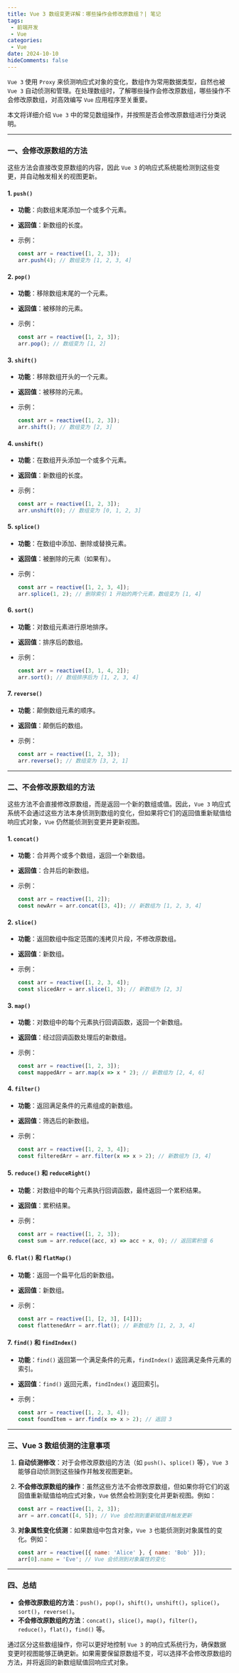 ```yaml
---
title: Vue 3 数组变更详解：哪些操作会修改原数组？| 笔记
tags:
 - 前端开发
 - Vue
categories:
 - Vue
date: 2024-10-10
hideComments: false
---
```

`Vue 3` 使用 `Proxy` 来侦测响应式对象的变化，数组作为常用数据类型，自然也被 `Vue 3` 自动侦测和管理。在处理数组时，了解哪些操作会修改原数组，哪些操作不会修改原数组，对高效编写 `Vue` 应用程序至关重要。

本文将详细介绍 `Vue 3` 中的常见数组操作，并按照是否会修改原数组进行分类说明。

------

### 一、会修改原数组的方法

这些方法会直接改变原数组的内容，因此 `Vue 3` 的响应式系统能检测到这些变更，并自动触发相关的视图更新。

#### 1. `push()`

- **功能**：向数组末尾添加一个或多个元素。

- **返回值**：新数组的长度。

- 示例：

  ```javascript
  const arr = reactive([1, 2, 3]);
  arr.push(4); // 数组变为 [1, 2, 3, 4]
  ```

#### 2. `pop()`

- **功能**：移除数组末尾的一个元素。

- **返回值**：被移除的元素。

- 示例：

  ```javascript
  const arr = reactive([1, 2, 3]);
  arr.pop(); // 数组变为 [1, 2]
  ```

#### 3. `shift()`

- **功能**：移除数组开头的一个元素。

- **返回值**：被移除的元素。

- 示例：

  ```javascript
  const arr = reactive([1, 2, 3]);
  arr.shift(); // 数组变为 [2, 3]
  ```

#### 4. `unshift()`

- **功能**：在数组开头添加一个或多个元素。

- **返回值**：新数组的长度。

- 示例：

  ```javascript
  const arr = reactive([1, 2, 3]);
  arr.unshift(0); // 数组变为 [0, 1, 2, 3]
  ```

#### 5. `splice()`

- **功能**：在数组中添加、删除或替换元素。

- **返回值**：被删除的元素（如果有）。

- 示例：

  ```javascript
  const arr = reactive([1, 2, 3, 4]);
  arr.splice(1, 2); // 删除索引 1 开始的两个元素，数组变为 [1, 4]
  ```

#### 6. `sort()`

- **功能**：对数组元素进行原地排序。

- **返回值**：排序后的数组。

- 示例：

  ```javascript
  const arr = reactive([3, 1, 4, 2]);
  arr.sort(); // 数组排序后为 [1, 2, 3, 4]
  ```

#### 7. `reverse()`

- **功能**：颠倒数组元素的顺序。

- **返回值**：颠倒后的数组。

- 示例：

  ```javascript
  const arr = reactive([1, 2, 3]);
  arr.reverse(); // 数组变为 [3, 2, 1]
  ```

------

### 二、不会修改原数组的方法

这些方法不会直接修改原数组，而是返回一个新的数组或值。因此，`Vue 3` 响应式系统不会通过这些方法本身侦测到数组的变化，但如果将它们的返回值重新赋值给响应式对象，`Vue` 仍然能侦测到变更并更新视图。

#### 1. `concat()`

- **功能**：合并两个或多个数组，返回一个新数组。

- **返回值**：合并后的新数组。

- 示例：

  ```javascript
  const arr = reactive([1, 2]);
  const newArr = arr.concat([3, 4]); // 新数组为 [1, 2, 3, 4]
  ```

#### 2. `slice()`

- **功能**：返回数组中指定范围的浅拷贝片段，不修改原数组。

- **返回值**：新数组。

- 示例：

  ```javascript
  const arr = reactive([1, 2, 3, 4]);
  const slicedArr = arr.slice(1, 3); // 新数组为 [2, 3]
  ```

#### 3. `map()`

- **功能**：对数组中的每个元素执行回调函数，返回一个新数组。

- **返回值**：经过回调函数处理后的新数组。

- 示例：

  ```javascript
  const arr = reactive([1, 2, 3]);
  const mappedArr = arr.map(x => x * 2); // 新数组为 [2, 4, 6]
  ```

#### 4. `filter()`

- **功能**：返回满足条件的元素组成的新数组。

- **返回值**：筛选后的新数组。

- 示例：

  ```javascript
  const arr = reactive([1, 2, 3, 4]);
  const filteredArr = arr.filter(x => x > 2); // 新数组为 [3, 4]
  ```

#### 5. `reduce()` 和 `reduceRight()`

- **功能**：对数组中的每个元素执行回调函数，最终返回一个累积结果。

- **返回值**：累积结果。

- 示例：

  ```javascript
  const arr = reactive([1, 2, 3]);
  const sum = arr.reduce((acc, x) => acc + x, 0); // 返回累积值 6
  ```

#### 6. `flat()` 和 `flatMap()`

- **功能**：返回一个扁平化后的新数组。

- **返回值**：新数组。

- 示例：

  ```javascript
  const arr = reactive([1, [2, 3], [4]]);
  const flattenedArr = arr.flat(); // 新数组为 [1, 2, 3, 4]
  ```

#### 7. `find()` 和 `findIndex()`

- **功能**：`find()` 返回第一个满足条件的元素，`findIndex()` 返回满足条件元素的索引。

- **返回值**：`find()` 返回元素，`findIndex()` 返回索引。

- 示例：

  ```javascript
  const arr = reactive([1, 2, 3, 4]);
  const foundItem = arr.find(x => x > 2); // 返回 3
  ```

------

### 三、Vue 3 数组侦测的注意事项

1. **自动侦测修改**：对于会修改原数组的方法（如 `push()`、`splice()` 等），`Vue 3` 能够自动侦测到这些操作并触发视图更新。

2. **不会修改原数组的操作**：虽然这些方法不会修改原数组，但如果你将它们的返回值重新赋值给响应式对象，`Vue` 依然会检测到变化并更新视图。例如：

   ```javascript
   const arr = reactive([1, 2, 3]);
   arr = arr.concat([4, 5]); // Vue 会检测到重新赋值并触发更新
   ```

3. **对象属性变化侦测**：如果数组中包含对象，`Vue 3` 也能侦测到对象属性的变化。例如：

   ```javascript
   const arr = reactive([{ name: 'Alice' }, { name: 'Bob' }]);
   arr[0].name = 'Eve'; // Vue 会侦测到对象属性的变化
   ```

------

### 四、总结

- **会修改原数组的方法**：`push()`，`pop()`，`shift()`，`unshift()`，`splice()`，`sort()`，`reverse()`。
- **不会修改原数组的方法**：`concat()`，`slice()`，`map()`，`filter()`，`reduce()`，`flat()`，`find()` 等。

通过区分这些数组操作，你可以更好地控制 `Vue 3` 的响应式系统行为，确保数据变更时视图能够正确更新。如果需要保留原数组不变，可以选择不会修改原数组的方法，并将返回的新数组赋值回响应式对象。